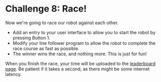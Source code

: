 # Challenge 8: Race!
Now we're going to race our robot against each other.

- Add an entry to your user interface to allow you to start the robot by pressing Button 1.
- Modify your line follower program to allow the robot to complete the race course as fast as possible.
- The winner wins the race, and nothing more. This is just for fun!

When you finish the race, your time will be uploaded to the [leaderboard page](leaders.html). Be patient if it takes a second, as there might be some internet latency.

